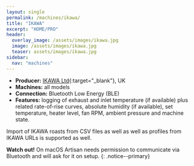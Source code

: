 ```yaml
---
layout: single
permalink: /machines/ikawa/
title: "IKAWA"
excerpt: "HOME/PRO"
header:
  overlay_image: /assets/images/ikawa.jpg
  image: /assets/images/ikawa.jpg
  teaser: assets/images/ikawa.jpg
sidebar:
  nav: "machines"
---
```



* __Producer:__ [IKAWA Ltd](https://www.ikawacoffee.com/){:target="_blank"}, UK
* __Machines:__ all models
* __Connection:__ Bluetooth Low Energy (BLE)
* __Features:__ logging of exhaust and inlet temperature (if available) plus related rate-of-rise curves, absolute humidity (if available), set temperature, heater level, fan RPM, ambient pressure and machine state.

Import of IKAWA roasts from CSV files as well as well as profiles from IKAWA URLs is supported as well.

**Watch out!** On macOS Artisan needs permission to communicate via Bluetooth and will ask for it on setup.
{: .notice--primary}